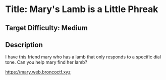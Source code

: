 # Title: Mary's Lamb is a Little Phreak

## Target Difficulty: Medium 

## Description

I have this friend mary who has a lamb that only responds to a specific dial tone. Can you help mary find her lamb?

https://mary.web.broncoctf.xyz

